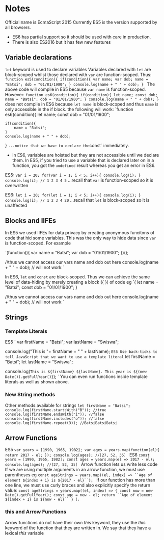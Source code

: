 # Notes
Official name is EcmaScript 2015
Currently ES5 is the version supported by all browsers.
- ES6 has partial support so it should be used with care in production.
- There is also ES2016 but it has few new features

## Variable declarations
`let` keyword is used to declare variables
Variables declared with `let` are block-scoped whilst those declared with `var` are function-scoped.
Thus:
`function es5(condition){
    if(condition){
        var name;
        var dob;
        name = "Batsi";
        dob = "01/01/1900";
    }
    console.log(name + " " + dob);
}
`
The above code will compile in ES5 because `var name` is function-scoped. However:
`function es6(condition){
    if(condition){
        let name;
        const dob;
        name = "Batsi";
        dob = "01/01/1900";
    }
    console.log(name + " " + dob);
}
`
does not compile in ES6 because `let name` is block-scoped and thus `name` is only accessible in the if block. the following will work:
`function es6(condition){
    let name;
    const dob = "01/01/1900";
    
    if(condition){
        name = "Batsi";
    }
    console.log(name + " " + dob);
}
`
...notice that we have to declare the `const` immediately.
- in ES6, variables are hoisted but they are not accessible until we declare them. In ES5, if you tried to use a variable that is declared later on in a function, you got the `undefined` result whereas you get an error in ES6.

ES5:
`
var i = 20;
for(var i = 1; i < 5; i++){
    console.log(i);
}
console.log(i);
// 1 2 3 4 5
`
...recall that `var` is function-scoped so it is overwritten

ES6:
`
let i = 20;
for(let i = 1; i < 5; i++){
    console.log(i);
}
console.log(i);
// 1 2 3 4 20
`
...recall that `let` is block-scoped so it is unaffected

## Blocks and IIFEs
In ES5 we used IIFEs for data privacy by creating anonymous funcitons of code that hid some variables. This was the only way to hide data since `var` is function-scoped. For example

`(function(){
    var name = "Batsi";
    var dob = "01/01/1900";
})();

//thus we cannot access our vars name and dob out here
console.log(name + " " + dob); // will not work
`

In ES6, `let` and `const` are block-scoped. Thus we can achieve the same level of data-hiding by merely creating a block ({ }) of code eg
`{
   let name = "Batsi";
   const dob = "01/01/1900";
 }
 
 //thus we cannot access our vars name and dob out here
console.log(name + " " + dob); // will not work
 `

## Strings
### Template Literals
ES5
`
var firstName = "Batsi";
var lastName = "Swiswa";

console.log("This is "+ firstName + " " + lastName);
`
ES6
Use back-ticks to tell JavaScript that we want to use a template literal
`
let firstName = "Batsi";
let lastName = "Swiswa";

console.log(``This is ${firstName} ${lastName}. This year is ${(new Date()).getFullYear()}``);
`
You can even run functions inside template literals as well as shown above.
### New String methods
Other methods available for strings
` let firstName = "Batsi";
    console.log(firstName.startsWith("B"));
    //true
    console.log(firstName.endsWith("i"));
    //false
    console.log(firstName.includes("o"));
    //false
    console.log(firstName.repeat(3));
    //BatsiBatsiBatsi
    `

## Arrow Functions
ES5
`var years = [1990, 1965, 1982];
var ages = years.map(function(el){
    return 2017 - el;
});
console.log(ages);
//[27, 52, 35]
`
ES6
`const years = [1990, 1965, 1982];
 const ages = years.map(el => 2017 - el);
 console.log(ages);
 //[27, 52, 35]
 `
Arrow function lets us write less code
If we are using multiple arguments in an arrow function, we must use parentheses eg
`const ageStrings = years.map((el, index) => ``Age of element ${index + 1} is ${2017 - el}``);
 `
 If our function has more than one line, we must use curly braces and also explicitly specify the return value:
 `const ageStrings = years.map((el, index) => {
    const now = new Date().getFullYear();
    const age = new - el;
    return ``Age of element ${index + 1} is ${now - el}``
 } );
 `
 ### this and Arrow Functions
 Arrow functions do not have their own *this* keyword, they use the *this* keyword of the function that they are written in. We say that they have a lexical *this* variable
 